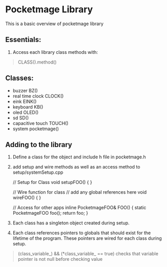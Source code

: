 # Pocketmage Library
This is a basic overview of pocketmage library

## Essentials:

1. Access each library class methods with:

> CLASS().method()

## Classes:

- buzzer BZ()
- real time clock CLOCK()
- eink EINK()
- keyboard KB()
- oled OLED()
- sd SD()
- capacitive touch TOUCH()
- system pocketmage()

## Adding to the library

1. Define a class for the object and include h file in pocketmage.h
2. add setup and wire methods as well as an access method to setup/systemSetup.cpp

    // Setup for Class
    void setupFOO() {
    }

    // Wire function for class
    // add any global references here
    void wireFOO() {
    }

    // Access for other apps
    inline PocketmageFOO& FOO() {
      static PocketmageFOO foo();
      return foo;
    }

3. Each class has a singleton object created during setup.
4. Each class references pointers to globals that should exist for the lifetime of the program. These pointers are wired for each class during setup. 

> (class_variable_) && (*class_variable_ == true) checks that variable pointer is not null before checking value
